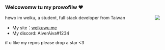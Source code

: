 ### Welcowomw tu my prowofilw ❤️ 

<!-- <img align="right" src="https://github-readme-stats.vercel.app/api/top-langs/?username=AiverAiva&show_icons=true&icon_color=df648c&text_color=718096&bg_color=00000000&hide_title=true&hide_border=true"/> -->
<img align="right" src="https://github-readme-stats.vercel.app/api?username=AiverAiva&show_icons=true&icon_color=df648c&text_color=718096&bg_color=00000000&hide_title=true&hide_border=true"/>

hewo im weiku, a student, full stack developer from Taiwan

* My site：[weikuwu.me](https://weikuwu.me)
* My discord: AiverAiva#1234

if u like my repos please drop a star <3


<!--
**WeiKuOuO/WeiKuOuO** is a ✨ _special_ ✨ repository because its `README.md` (this file) appears on your GitHub profile.

Here are some ideas to get you started:

- 🔭 I’m currently working on ...
- 🌱 I’m currently learning ...
- 👯 I’m looking to collaborate on ...
- 🤔 I’m looking for help with ...
- 💬 Ask me about ...
-
- 😄 Pronouns: ...
- ⚡ Fun fact: ...
-->
